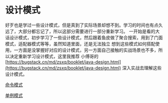 # 设计模式
好歹也是学过一些设计模式，但是真到了实际场景却想不到。学习的时间也有点久远了，大部分都忘记了，所以这部分需要进行一部分重新学习。
一开始是看的大话设计模式，初步学习了一些设计模式，然后跟着鱼皮做了聚合搜索，用到了门面模式，适配器模式等等，虽然知道里面，还是无法独立
想到这些模式如何搭配使用，一方面是没掌握好对应的设计模式，另一方面自己接触的实战场景也不多，所以决定重新学习设计模式，这里我推荐
小傅哥的[https://bugstack.cn/md/zsxq/booklet/java-design.html](https://bugstack.cn/md/zsxq/booklet/java-design.html)
深入实战去理解这些设计模式。

[命令模式](命令模式.md)

[单例模式](单例模式.md)
